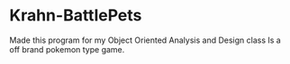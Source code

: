 # Krahn-BattlePets
Made this program for my Object Oriented Analysis and Design class
Is a off brand pokemon type game.
